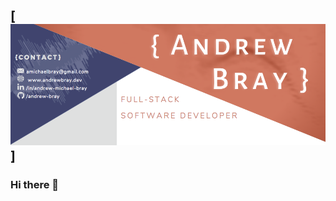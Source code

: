 ## [![Andrew Bray's header](https://github.com/Andrew-Bray/Andrew-Bray/blob/main/Andrew_bray_header.png)]
### Hi there 👋

<!--
**Andrew-Bray/Andrew-Bray** is a ✨ _special_ ✨ repository because its `README.md` (this file) appears on your GitHub profile.

Here are some ideas to get you started:

- 🔭 I’m currently working on ...
- 🌱 I’m currently learning ...
- 👯 I’m looking to collaborate on ...
- 🤔 I’m looking for help with ...
- 💬 Ask me about ...
- 📫 How to reach me: ...
- 😄 Pronouns: ...
- ⚡ Fun fact: ...
-->
